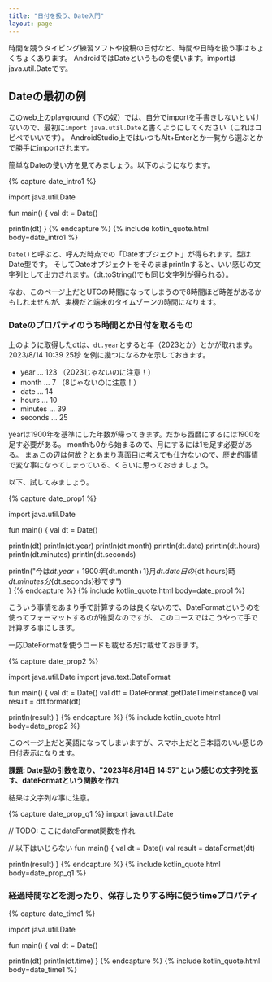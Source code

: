 ```yaml
---
title: "日付を扱う、Date入門"
layout: page
---
```

時間を競うタイピング練習ソフトや投稿の日付など、時間や日時を扱う事はちょくちょくあります。
AndroidではDateというものを使います。importはjava.util.Dateです。

## Dateの最初の例

このweb上のplayground（下の奴）では、自分でimportを手書きしないといけないので、最初に`import java.util.Date`と書くようにしてください（これはコピペでいいです）。
AndroidStudio上ではいつもAlt+Enterとか一覧から選ぶとかで勝手にimportされます。

簡単なDateの使い方を見てみましょう。以下のようになります。

{% capture date_intro1 %}

import java.util.Date

fun main() {
  val dt = Date()

  println(dt)
}
{% endcapture %}
{% include kotlin_quote.html body=date_intro1 %}

`Date()`と呼ぶと、呼んだ時点での「Dateオブジェクト」が得られます。型はDate型です。
そしてDateオブジェクトをそのままprintlnすると、いい感じの文字列として出力されます。（dt.toString()でも同じ文字列が得られる）。

なお、このページ上だとUTCの時間になってしまうので8時間ほど時差があるかもしれませんが、実機だと端末のタイムゾーンの時間になります。

### Dateのプロパティのうち時間とか日付を取るもの

上のように取得したdtは、`dt.year`とすると年（2023とか）とかが取れます。
2023/8/14 10:39 25秒 を例に幾つになるかを示しておきます。

- year ... 123 （2023じゃないのに注意！）
- month ... 7 （8じゃないのに注意！）
- date ... 14
- hours ... 10
- minutes ... 39
- seconds ... 25

yearは1900年を基準にした年数が帰ってきます。だから西暦にするには1900を足す必要がある。
monthも0から始まるので、月にするには1を足す必要がある。
まぁこの辺は何故？とあまり真面目に考えても仕方ないので、歴史的事情で変な事になってしまっている、くらいに思っておきましょう。

以下、試してみましょう。

{% capture date_prop1 %}

import java.util.Date

fun main() {
  val dt = Date()

  println(dt)
  println(dt.year)
  println(dt.month)
  println(dt.date)
  println(dt.hours)
  println(dt.minutes)
  println(dt.seconds)

  println("今は${dt.year+1900}年${dt.month+1}月${dt.date}日の${dt.hours}時${dt.minutes}分${dt.seconds}秒です")  
}
{% endcapture %}
{% include kotlin_quote.html body=date_prop1 %}

こういう事情をあまり手で計算するのは良くないので、DateFormatというのを使ってフォーマットするのが推奨なのですが、
このコースではこうやって手で計算する事にします。

一応DateFormatを使うコードも載せるだけ載せておきます。

{% capture date_prop2 %}

import java.util.Date
import java.text.DateFormat

fun main() {
  val dt = Date()
  val dtf = DateFormat.getDateTimeInstance()
  val result = dtf.format(dt)

  println(result)
}
{% endcapture %}
{% include kotlin_quote.html body=date_prop2 %}

このページ上だと英語になってしまいますが、スマホ上だと日本語のいい感じの日付表示になります。

**課題: Date型の引数を取り、"2023年8月14日 14:57"という感じの文字列を返す、dateFormatという関数を作れ**

結果は文字列な事に注意。

{% capture date_prop_q1 %}
import java.util.Date

// TODO: ここにdateFormat関数を作れ


// 以下はいじらない
fun main() {
  val dt = Date()
  val result = dataFormat(dt)

  println(result)
}
{% endcapture %}
{% include kotlin_quote.html body=date_prop_q1 %}

### 経過時間などを測ったり、保存したりする時に使うtimeプロパティ

{% capture date_time1 %}

import java.util.Date

fun main() {
  val dt = Date()

  println(dt)
  println(dt.time)
}
{% endcapture %}
{% include kotlin_quote.html body=date_time1 %}
